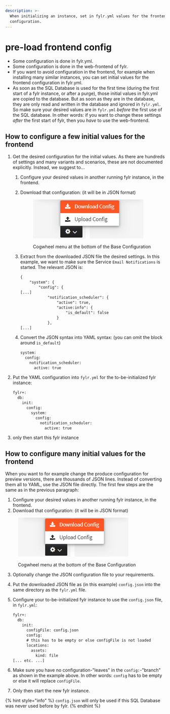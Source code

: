 ```yaml
---
description: >-
  When initializing an instance, set in fylr.yml values for the frontend
  configuration.
---
```


# pre-load frontend config

* Some configuration is done in fylr.yml.
* Some configuration is done in the web-frontend of fylr.
* If you want to avoid configuration in the frontend, for example when installing many similar instances, you can set initial values for the frontend configuration in fylr.yml.
* As soon as the SQL Database is used for the first time (during the first start of a fylr instance, or after a purge), those initial values in fylr.yml are copied to the database. But as soon as they are in the database, they are only read and written in the database and ignored in `fylr.yml`. So make sure your desired values are in `fylr.yml` _before_ the first use of the SQL database. In other words: if you want to change these settings _after_ the first start of fylr, then you _have_ to use the web-frontend.

## How to configure a few initial values for the frontend

1. Get the desired configuration for the initial values. As there are hundreds of settings and many variants and scenarios, these are not documented explicitly. Instead, we suggest to...&#x20;
   1. Configure your desired values in another running fylr instance, in the frontend.
   2.  Download that configuration: (it will be in JSON format)

       <figure><img src="../../.gitbook/assets/image (2).png" alt=""><figcaption><p>Cogwheel menu at the bottom of the Base Configuration</p></figcaption></figure>


   3.  Extract from the downloaded JSON file the desired settings. In this example, we want to make sure the Service `Email Notifications` is started. The relevant JSON is:&#x20;

       ```
       {
           "system": {
               "config": {
       [...]
                   "notification_scheduler": {
                       "active": true,
                       "active:info": {
                           "is_default": false
                       }
                   },
       [...]
       ```
   4.  Convert the JSON syntax into YAML syntax: (you can omit the block around `is_default`)

       ```
       system:
         config:
           notification_scheduler:
             active: true
       ```
2.  Put the YAML configuration into `fylr.yml` for the to-be-initialized fylr instance:

    ```
    fylr+:
      db:
        init:
          config:
            system:
              config:
                notification_scheduler:
                  active: true
    ```
3. only then start this fylr instance

## How to configure many initial values for the frontend

When you want to for example change the produce configuration for preview versions, there are thousands of JSON lines. Instead of converting them all to YAML, use the JSON file directly. The first few steps are the same as in the previous paragraph:

1. Configure your desired values in another running fylr instance, in the frontend.
2. Download that configuration: (it will be in JSON format)

<figure><img src="../../.gitbook/assets/image (2).png" alt=""><figcaption><p>Cogwheel menu at the bottom of the Base Configuration</p></figcaption></figure>

3. Optionally change the JSON configuration file to your requirements.
4. Put the downloaded JSON file as (in this example) `config.json` into the same directory as the `fylr.yml` file.
5.  Configure your to-be-initialized fylr instance to use the `config.json` file, in `fylr.yml`:

    ```
    fylr+:
      db:
        init:
          configFile: config.json
          config:
          # this has to be empty or else configFile is not loaded
          locations:
            assets:
              kind: file
    [... etc. ...]
    ```
6. Make sure you have no configuration-"leaves" in the `config:`-"branch" as shown in the example above. In other words: `config` has to be empty or else it will replace `configFile`.
7. Only then start the new fylr instance.

{% hint style="info" %}
`config.json` will only be used if this SQL Database was never used before by fylr.
{% endhint %}
